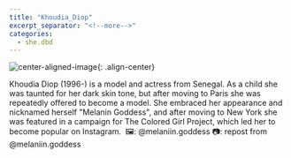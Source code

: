 ```yaml
---
title: "Khoudia_Diop"
excerpt_separator: "<!--more-->"
categories:
  - she.dbd
---
```



![center-aligned-image](https://cdn.pixabay.com/photo/2020/10/26/16/56/man-5687861_1280.png){: .align-center}

Khoudia Diop (1996-) is a model and actress from Senegal. As a child she was taunted for her dark skin tone, but after moving to Paris she was repeatedly offered to become a model. She embraced her appearance and nicknamed herself "Melanin Goddess", and after moving to New York she was featured in a campaign for The Colored Girl Project, which led her to become popular on Instagram.⁠
⁠
🖼️: @melaniin.goddess⁠
📷: repost from @melaniin.goddess⁠
⁠
